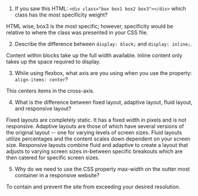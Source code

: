 1. If you saw this HTML: ```<div class="box box1 box2 box3"></div>``` which class has the most specificity weight?

HTML wise, box3 is the most specific; however, specificity would be relative to where the class was presented in your CSS file.


2. Describe the difference between ```display: block;``` and ```display: inline;```.

Content within blocks take up the full width available. Inline content only takes up the space required to display. 

3. While using flexbox, what axis are you using when you use the property: ```align-items: center```?

This centers items in the cross-axis.


4. What is the difference between fixed layout, adaptive layout, fluid layout, and responsive layout?

Fixed layouts are completely static. It has a fixed width in pixels and is not responsive.
Adaptive layouts are those of which have several versions of the original layout -- one for varying levels of screen sizes.
Fluid layouts utilize percentages and the content scales down dependent on your screen size.
Responsive layouts combine fluid and adaptive to create a layout that adjusts to varying screen sizes in-between specific breakouts which are then catered for specific screen sizes.

5. Why do we need to use the CSS property max-width on the outter most container in a responsive website?

To contain and prevent the site from exceeding your desired resolution. 
